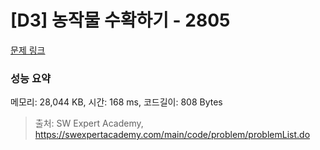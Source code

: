 # [D3] 농작물 수확하기 - 2805 

[문제 링크](https://swexpertacademy.com/main/code/problem/problemDetail.do?contestProbId=AV7GLXqKAWYDFAXB) 

### 성능 요약

메모리: 28,044 KB, 시간: 168 ms, 코드길이: 808 Bytes



> 출처: SW Expert Academy, https://swexpertacademy.com/main/code/problem/problemList.do